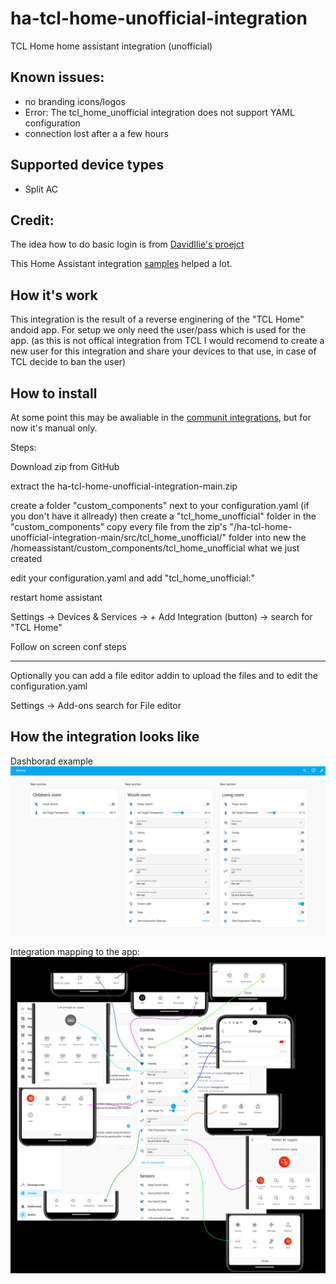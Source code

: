 # ha-tcl-home-unofficial-integration
TCL Home home assistant integration (unofficial)

## Known issues:
 - no branding icons/logos
 - Error: The tcl_home_unofficial integration does not support YAML configuration
 - connection lost after a a few hours

## Supported device types
 - Split AC

## Credit:
The idea how to do basic login is from [DavidIlie's proejct ](https://github.com/DavidIlie/tcl-home-ac)

This Home Assistant integration [samples](https://github.com/msp1974/HAIntegrationExamples) helped a lot.

## How it's work

This integration is the result of a reverse enginering of the "TCL Home" andoid app.
For setup we only need the user/pass which is used for the app.
(as this is not offical integration from TCL I would recomend to create a new user for this integration and share your devices to that use, in case of TCL decide to ban the user)

## How to install

At some point this may be awaliable in the [communit integrations](https://www.home-assistant.io/integrations), but for now it's manual only.

Steps:

Download zip from GitHub

extract the ha-tcl-home-unofficial-integration-main.zip 

create a folder "custom_components" next to your configuration.yaml (if you don't have it allready)
then create a "tcl_home_unofficial" folder in the "custom_components"
copy every file from the zip's "/ha-tcl-home-unofficial-integration-main/src/tcl_home_unofficial/" folder 
into new the /homeassistant/custom_components/tcl_home_unofficial what we just created

edit your configuration.yaml and add
"tcl_home_unofficial:"

restart home assistant


Settings -> Devices & Services -> + Add Integration (button) -> search for "TCL Home"

Follow on screen conf steps

--------
Optionally you can add a file editor addin to upload the files and to edit the configuration.yaml

Settings -> Add-ons
search for
File editor


## How the integration looks like

Dashborad example
![alt Dashborad example](./dashboard_example.jpg "Dashborad example")

Integration mapping to the app:
![alt Integration mapping to the app](./integration_map_to_app.jpg "Integration mapping to the app")

